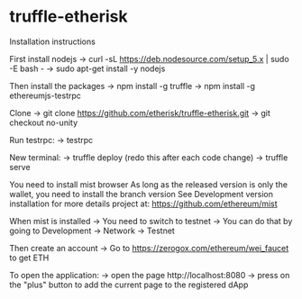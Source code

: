 # truffle-etherisk

Installation instructions

First install nodejs
-> curl -sL https://deb.nodesource.com/setup_5.x | sudo -E bash -
-> sudo apt-get install -y nodejs

Then install the packages
-> npm install -g truffle
-> npm install -g ethereumjs-testrpc

Clone
-> git clone https://github.com/etherisk/truffle-etherisk.git
-> git checkout no-unity

Run testrpc:
-> testrpc

New terminal:
-> truffle deploy (redo this after each code change)
-> truffle serve

You need to install mist browser
As long as the released version is only the wallet, you need to install the branch version
See Development version installation for more details
project at: https://github.com/ethereum/mist

When mist is installed
-> You need to switch to testnet
-> You can do that by going to Development -> Network -> Testnet

Then create an account
-> Go to https://zerogox.com/ethereum/wei_faucet to get ETH

To open the application:
-> open the page http://localhost:8080
-> press on the "plus" button to add the current page to the registered dApp